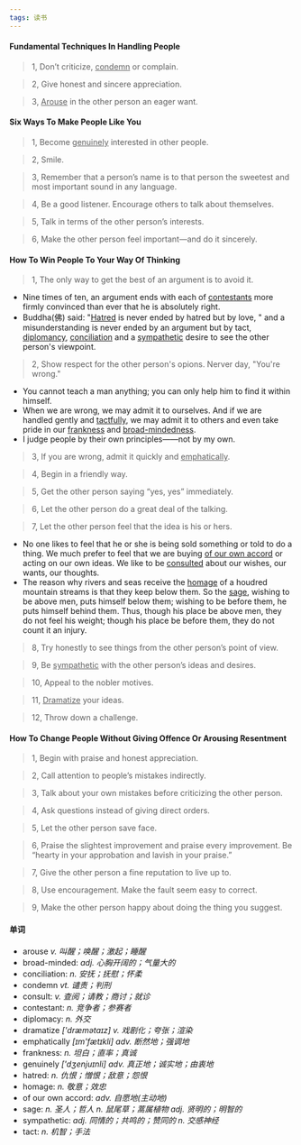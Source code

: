 ```yaml
---
tags: 读书
---
```


#### Fundamental Techniques In Handling People

> 1, Don’t criticize, <u>condemn</u> or complain.

> 2, Give honest and sincere appreciation.

> 3, <u>Arouse</u> in the other person an eager want.



#### Six Ways To Make People Like You

> 1, Become <u>genuinely</u> interested in other people.

> 2, Smile.

> 3, Remember that a person’s name is to that person the sweetest and most important sound in any language.

> 4, Be a good listener. Encourage others to talk about themselves.

> 5, Talk in terms of the other person’s interests.

> 6, Make the other person feel important—and do it sincerely.

#### How To Win People To Your Way Of Thinking

> 1, The only way to get the best of an argument  is to avoid it.

* Nine times of ten, an argument ends with each of <u>contestants</u> more firmly convinced than ever that he is absolutely right.
* Buddha(佛) said: "<u>Hatred</u> is never ended by hatred but by love, " and a misunderstanding is never ended by an argument but by tact, <u>diplomancy</u>, <u>conciliation</u> and a <u>sympathetic</u> desire to see the other person's viewpoint.

> 2, Show respect for the other person's opions. Nerver day, "You're wrong."

* You cannot teach a man anything; you can only help him to find it within himself.
* When we are wrong, we may admit it to ourselves. And if we are handled gently and <u>tactfully</u>, we may admit it to others and even take pride in our <u>frankness</u> and <u>broad-mindedness</u>.
* I judge people by their own principles——not by my own.

> 3, If you are wrong, admit it quickly and <u>emphatically</u>.

> 4, Begin in a friendly way.

> 5, Get the other person saying “yes, yes” immediately.

> 6, Let the other person do a great deal of the talking.

> 7, Let the other person feel that the idea is his or hers.

* No one likes to feel that he or she is being sold something or told to do a thing. We much prefer to feel that we are buying <u>of our own accord</u> or acting on our own ideas. We like to be <u>consulted</u> about our wishes, our wants, our thoughts.
* The reason why rivers and seas receive the <u>homage</u> of a houdred mountain streams is that they keep below them. So the <u>sage</u>, wishing to be above men, puts himself below them; wishing to be before them, he puts himself behind them. Thus, though his place be above men, they do not feel his weight; though his place be before them, they do not count it an injury. 

> 8, Try honestly to see things from the other person’s point of view.

> 9, Be <u>sympathetic</u> with the other person’s ideas and desires.

> 10, Appeal to the nobler motives.

> 11, <u>Dramatize</u> your ideas.

> 12, Throw down a challenge.



#### How To Change People Without Giving Offence Or Arousing Resentment

> 1, Begin with praise and honest appreciation.

> 2, Call attention to people’s mistakes indirectly.

> 3, Talk about your own mistakes before criticizing the other person.

> 4, Ask questions instead of giving direct orders.

> 5, Let the other person save face.

> 6, Praise the slightest improvement and praise every improvement. Be “hearty in your approbation and lavish in your praise.”

> 7, Give the other person a fine reputation to live up to.

> 8, Use encouragement. Make the fault seem easy to correct.

> 9, Make the other person happy about doing the thing you suggest.



#### 单词

* arouse *v. 叫醒；唤醒；激起；睡醒*
* broad-minded: *adj. 心胸开阔的；气量大的*
* conciliation: *n. 安抚；抚慰；怀柔*
* condemn *vt. 谴责；判刑*
* consult: *v. 查阅；请教；商讨；就诊*
* contestant: *n. 竞争者；参赛者*
* diplomacy: *n. 外交*
* dramatize *['dræmətaɪz] v. 戏剧化；夸张；渲染*
* emphatically *[ɪm'fætɪkli] adv. 断然地；强调地*
* frankness: *n. 坦白；直率；真诚*
* genuinely *['dʒenjuɪnli] adv. 真正地；诚实地；由衷地*
* hatred: *n. 仇恨；憎恨；敌意；怨恨*
* homage: *n. 敬意；效忠*
* of our own accord: *adv. 自愿地(主动地)*
* sage: *n. 圣人；哲人 n. 鼠尾草；蒿属植物 adj. 贤明的；明智的*
* sympathetic: *adj. 同情的；共鸣的；赞同的 n. 交感神经*
* tact: *n. 机智；手法*

